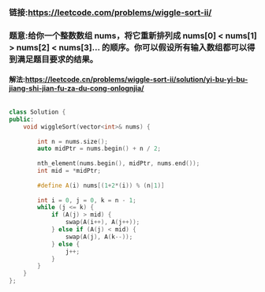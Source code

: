 ### 链接:https://leetcode.com/problems/wiggle-sort-ii/

### 题意:给你一个整数数组 nums，将它重新排列成 nums[0] < nums[1] > nums[2] < nums[3]... 的顺序。你可以假设所有输入数组都可以得到满足题目要求的结果。

#### 解法:https://leetcode.cn/problems/wiggle-sort-ii/solution/yi-bu-yi-bu-jiang-shi-jian-fu-za-du-cong-onlognjia/

```c++

class Solution {
public:
    void wiggleSort(vector<int>& nums) {
                
        int n = nums.size();
        auto midPtr = nums.begin() + n / 2;
                
        nth_element(nums.begin(), midPtr, nums.end());
        int mid = *midPtr;
        
        #define A(i) nums[(1+2*(i)) % (n|1)]
        
        int i = 0, j = 0, k = n - 1;
        while (j <= k) {
            if (A(j) > mid) {
                swap(A(i++), A(j++));
            } else if (A(j) < mid) {
                swap(A(j), A(k--));
            } else {
                j++;
            }
        }        
    }
};
```

